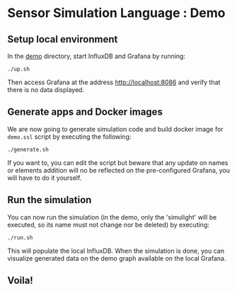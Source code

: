 # Sensor Simulation Language : Demo

## Setup local environment

In the [demo](.) directory, start InfluxDB and Grafana by running:
```
./up.sh
```

Then access Grafana at the address [http://localhost:8086](http://localhost:8086) and verify that there is no data displayed.

## Generate apps and Docker images

We are now going to generate simulation code and build docker image for `demo.ssl` script by executing the following:
```
./generate.sh
```
If you want to, you can edit the script but beware that any update on names or elements addition will no be reflected on the pre-configured Grafana, you will have to do it yourself.

## Run the simulation
You can now run the simulation (in the demo, only the 'simulight' will be executed, so its name must not change nor be deleted) by executing:
```
./run.sh
```

This will populate the local InfluxDB. When the simulation is done, you can visualize generated data on the demo graph available on the local Grafana.

## Voila!